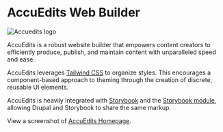 # AccuEdits Web Builder

![Accuedits logo](https://www.accuedits.com/logo_accuedits.png)

AccuEdits is a robust website builder that empowers content creators to efficiently produce, publish, and maintain content with unparalleled speed and ease.

AccuEdits leverages [Tailwind CSS](https://www.tailwindcss.com/) to organize styles. This encourages a component-based approach to theming through the creation of discrete, reusable UI elements.

AccuEdits is heavily integrated with [Storybook](https://storybook.js.org/) and the [Storybook module](https://www.drupal.org/project/storybook), allowing Drupal and Storybook to share the same markup.

View a screenshot of [AccuEdits Homepage](https://www.accuedits.com/homepage_full.png).
